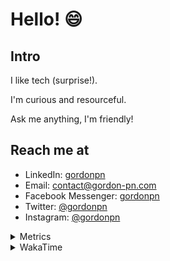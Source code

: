 # Hello! 😄

## Intro

I like tech (surprise!).

I'm curious and resourceful.

Ask me anything, I'm friendly!

## Reach me at

- LinkedIn: [gordonpn](https://www.linkedin.com/in/gordonpn/)
- Email: [contact@gordon-pn.com](mailto:contact@gordon-pn.com)
- Facebook Messenger: [gordonpn](https://www.messenger.com/t/Gordonpn)
- Twitter: [@gordonpn](https://twitter.com/Gordonpn)
- Instagram: [@gordonpn](https://www.instagram.com/gordonpn/)

<details>
  <summary>Metrics</summary>

  <img align="center" src="https://github.com/gordonpn/gordonpn/blob/master/github-metrics.svg" alt="GitHub Metrics">

</details>

<details>
  <summary>WakaTime</summary>

  <!--START_SECTION:waka-->
📊 **This Week I Spent My Time On** 

```text
💬 Programming Languages: 
TypeScript               11 hrs 8 mins       ████████████░░░░░░░░░░░░░   48.01 % 
Java                     6 hrs 49 mins       ███████░░░░░░░░░░░░░░░░░░   29.36 % 
Brazil Dependency Config 3 hrs 39 mins       ████░░░░░░░░░░░░░░░░░░░░░   15.74 % 
XML                      38 mins             █░░░░░░░░░░░░░░░░░░░░░░░░   02.73 % 
YAML                     15 mins             ░░░░░░░░░░░░░░░░░░░░░░░░░   01.10 % 

🔥 Editors: 
Cursor                   11 hrs 43 mins      █████████████░░░░░░░░░░░░   50.47 % 
IntelliJ IDEA            11 hrs 20 mins      ████████████░░░░░░░░░░░░░   48.82 % 
VS Code                  9 mins              ░░░░░░░░░░░░░░░░░░░░░░░░░   00.71 % 
```


 Last Updated on 27/09/2024 16:25:57 UTC
<!--END_SECTION:waka-->
</details>
